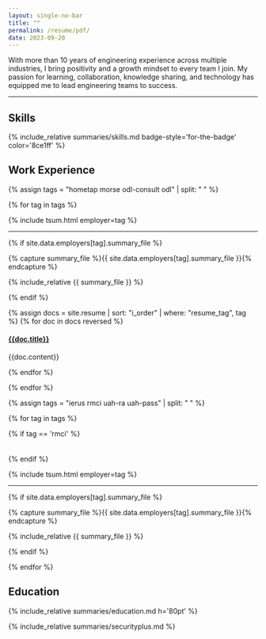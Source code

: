 ```yaml
---
layout: single-no-bar
title: ""
permalink: /resume/pdf/
date: 2023-09-20
---
```


With more than 10 years of engineering experience across multiple industries, I bring positivity and
a growth mindset to every team I join. My passion for learning, collaboration, knowledge sharing,
and technology has equipped me to lead engineering teams to success.

---

## Skills

{% include_relative summaries/skills.md badge-style='for-the-badge' color='8ce1ff' %}

## Work Experience

{% assign tags = "hometap morse odl-consult odl" | split: " " %}

{% for tag in tags %}

{% include tsum.html employer=tag %}

---

{% if site.data.employers[tag].summary_file %}

{% capture summary_file %}{{ site.data.employers[tag].summary_file }}{% endcapture %}

{% include_relative {{ summary_file }} %}

{% endif %}

{% assign docs = site.resume | sort: "i_order" | where: "resume_tag", tag %}
{% for doc in docs reversed %}

#### [{{doc.title}}]({{site.baseurl}}/{{doc.url}})

{{doc.content}}

{% endfor %}

{% endfor %}

{% assign tags = "ierus rmci uah-ra uah-pass" | split: " " %}

{% for tag in tags %}

{% if tag == 'rmci' %}
<br/>
<br/>
<br/>
{% endif %}

{% include tsum.html employer=tag %}

---

{% if site.data.employers[tag].summary_file %}

{% capture summary_file %}{{ site.data.employers[tag].summary_file }}{% endcapture %}

{% include_relative {{ summary_file }} %}

{% endif %}

{% endfor %}

## Education

{% include_relative summaries/education.md h='80pt' %}

{% include_relative summaries/securityplus.md %}
